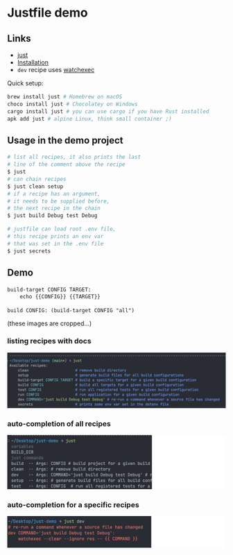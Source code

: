 # Justfile demo

## Links

* [just](https://github.com/casey/just)
* [Installation](https://github.com/casey/just#installation)
* `dev` recipe uses [watchexec](https://watchexec.github.io)

Quick setup:

```bash
brew install just # Homebrew on macOS
choco install just # Chocolatey on Windows
cargo install just # you can use cargo if you have Rust installed
apk add just # alpine Linux, think small container ;)
```

## Usage in the demo project

```bash
# list all recipes, it also prints the last
# line of the comment above the recipe
$ just
# can chain recipes
$ just clean setup
# if a recipe has an argument,
# it needs to be supplied before,
# the next recipe in the chain
$ just build Debug test Debug
```

``` bash
# justfile can load root .env file,
# this recipe prints an env var
# that was set in the .env file
$ just secrets
```

## Demo

```just
build-target CONFIG TARGET:
    echo {{CONFIG}} {{TARGET}}

build CONFIG: (build-target CONFIG "all")
```

(these images are cropped...)

### listing recipes with docs

![LS](./res/list-recipes.png)

### auto-completion of all recipes

![AC1](./res/auto-completion.png)

### auto-completion for a specific recipes

![AC2](./res/auto-completion-of-recipe.png)
